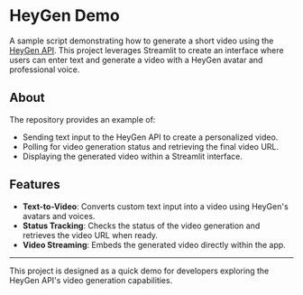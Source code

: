 # HeyGen Demo

A sample script demonstrating how to generate a short video using the [HeyGen API](https://heygen.com/). This project leverages Streamlit to create an interface where users can enter text and generate a video with a HeyGen avatar and professional voice.

## About

The repository provides an example of:
- Sending text input to the HeyGen API to create a personalized video.
- Polling for video generation status and retrieving the final video URL.
- Displaying the generated video within a Streamlit interface.

## Features

- **Text-to-Video**: Converts custom text input into a video using HeyGen's avatars and voices.
- **Status Tracking**: Checks the status of the video generation and retrieves the video URL when ready.
- **Video Streaming**: Embeds the generated video directly within the app.

---

This project is designed as a quick demo for developers exploring the HeyGen API's video generation capabilities.
